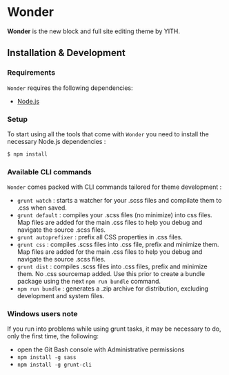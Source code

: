 Wonder
===

**Wonder** is the new block and full site editing theme by YITH.

Installation & Development
---------------

### Requirements

`Wonder` requires the following dependencies:

- [Node.js](https://nodejs.org/)

### Setup

To start using all the tools that come with `Wonder`  you need to install the necessary Node.js dependencies :

```sh
$ npm install
```


### Available CLI commands

`Wonder` comes packed with CLI commands tailored for theme development :

- `grunt watch` : starts a watcher for your .scss files and compilate them to .css when saved.
- `grunt default` : compiles your .scss files (no minimize) into css files. Map files are added for the main .css files to help you debug and navigate the source .scss files.
- `grunt autoprefixer` : prefix all CSS properties in .css files.
- `grunt css` : compiles .scss files into .css file, prefix and minimize them. Map files are added for the main .css files to help you debug and navigate the source .scss files.
- `grunt dist` : compiles .scss files into .css files, prefix and minimize them. No .css sourcemap added. Use this prior to create a bundle package using the next `npm run bundle` command.
- `npm run bundle` : generates a .zip archive for distribution, excluding development and system files.

### Windows users note

If you run into problems while using grunt tasks, it may be necessary to do, only the first time, the following:

- open the Git Bash console with Administrative permissions
- `npm install -g sass`
- `npm install -g grunt-cli`